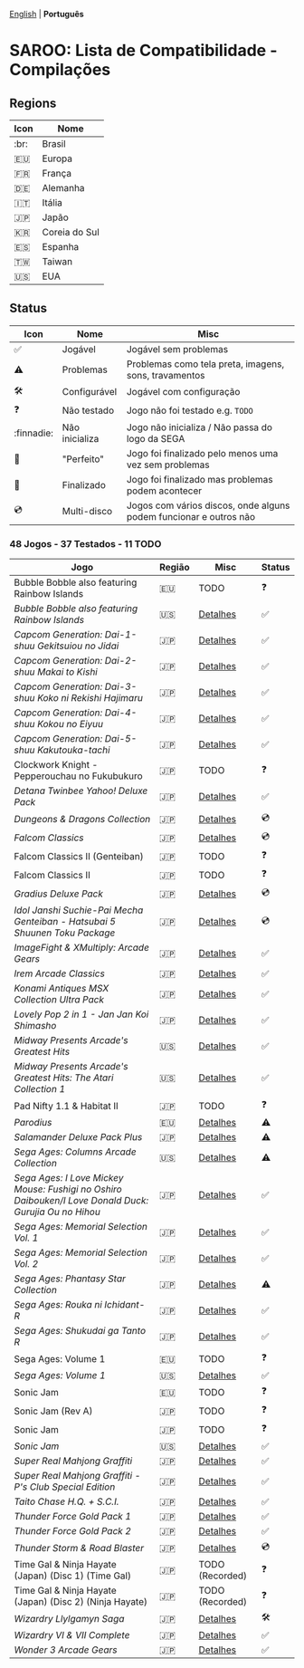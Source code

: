 [English](README.md) | **Português**

# SAROO: Lista de Compatibilidade - Compilações

## Regions

| Icon     | Nome          |
|----------|---------------|
| :br:     | Brasil        |
| :eu:     | Europa        |
| :fr:     | França        |
| :de:     | Alemanha      |
| :it:     | Itália        |
| :jp:     | Japão         |
| :kr:     | Coreia do Sul |
| :es:     | Espanha       |
| :taiwan: | Taiwan        |
| :us:     | EUA           |

## Status

| Icon                | Nome           | Misc                                                              |
|---------------------|----------------|-------------------------------------------------------------------|
| :white_check_mark:  | Jogável        | Jogável sem problemas                                             |
| :warning:           | Problemas      | Problemas como tela preta, imagens, sons, travamentos             |
| :hammer_and_wrench: | Configurável   | Jogável com configuração                                          |
| :question:          | Não testado    | Jogo não foi testado e.g. `TODO`                                  |
| :finnadie:          | Não inicializa | Jogo não inicializa / Não passa do logo da SEGA                   |
| :100:               | "Perfeito"     | Jogo foi finalizado pelo menos uma vez sem problemas              |
| :checkered_flag:    | Finalizado     | Jogo foi finalizado mas problemas podem acontecer                 |
| :cd:                | Multi-disco    | Jogos com vários discos, onde alguns podem funcionar e outros não |

### 48 Jogos - 37 Testados - 11 TODO

|Jogo|Região|Misc|Status|
|----|------|----|------|
| Bubble Bobble also featuring Rainbow Islands | :eu: | TODO | :question: |
| *Bubble Bobble also featuring Rainbow Islands* | :us: | [Detalhes](../../Regions/Compilations/USA/T-8131H/01/README.md) | :white_check_mark: |
| *Capcom Generation: Dai-1-shuu Gekitsuiou no Jidai* | :jp: | [Detalhes](../../Regions/Compilations/Japan/T-1232G/01/README.md) | :white_check_mark: |
| *Capcom Generation: Dai-2-shuu Makai to Kishi* | :jp: | [Detalhes](../../Regions/Compilations/Japan/T-1233G/01/README.md) | :white_check_mark: |
| *Capcom Generation: Dai-3-shuu Koko ni Rekishi Hajimaru* | :jp: | [Detalhes](../../Regions/Compilations/Japan/T-1234G/01/README.md) | :white_check_mark: |
| *Capcom Generation: Dai-4-shuu Kokou no Eiyuu* | :jp: | [Detalhes](../../Regions/Compilations/Japan/T-1235G/01/README.md) | :white_check_mark: |
| *Capcom Generation: Dai-5-shuu Kakutouka-tachi* | :jp: | [Detalhes](../../Regions/Compilations/Japan/T-1236G/01/README.md) | :white_check_mark: |
| Clockwork Knight - Pepperouchau no Fukubukuro | :jp: | TODO | :question: |
| *Detana Twinbee Yahoo! Deluxe Pack* | :jp: | [Detalhes](../../Regions/Compilations/Japan/T-9505G/01/README.md) | :white_check_mark: |
| *Dungeons & Dragons Collection* | :jp: | [Detalhes](../../Regions/Compilations/Japan/T-1245G/01/README.md) | :cd: |
| *Falcom Classics* | :jp: | [Detalhes](../../Regions/Compilations/Japan/T-31503G/01/README.md) | :cd: |
| Falcom Classics II (Genteiban) | :jp: | TODO | :question: |
| Falcom Classics II | :jp: | TODO | :question: |
| *Gradius Deluxe Pack* | :jp: | [Detalhes](../../Regions/Compilations/Japan/T-31503G/01/README.md) | :cd: |
| *Idol Janshi Suchie-Pai Mecha Genteiban - Hatsubai 5 Shuunen Toku Package* | :jp: | [Detalhes](../../Regions/Compilations/Japan/T-5716G/01/README.md) | :cd: |
| *ImageFight & XMultiply: Arcade Gears* | :jp: | [Detalhes](../../Regions/Compilations/Japan/T-26110G/01/README.md) | :white_check_mark: |
| *Irem Arcade Classics* | :jp: | [Detalhes](../../Regions/Compilations/Japan/T-22403G/01/README.md) | :white_check_mark: |
| *Konami Antiques MSX Collection Ultra Pack* | :jp: | [Detalhes](../../Regions/Compilations/Japan/T-9530G/01/README.md) | :white_check_mark: |
| *Lovely Pop 2 in 1 - Jan Jan Koi Shimasho* | :jp: | [Detalhes](../../Regions/Compilations/Japan/T-5801G/01/README.md) | :white_check_mark: |
| *Midway Presents Arcade's Greatest Hits* | :us: | [Detalhes](../../Regions/Compilations/USA/T-9703H/01/README.md) | :white_check_mark: |
| *Midway Presents Arcade's Greatest Hits: The Atari Collection 1* | :us: | [Detalhes](../../Regions/Compilations/USA/T-9706H/01/README.md) | :white_check_mark: |
| Pad Nifty 1.1 & Habitat II | :jp: | TODO | :question: |
| *Parodius* | :eu: | [Detalhes](../../Regions/Compilations/Europe/T-9501H-50/01/README.md) | :warning: |
| *Salamander Deluxe Pack Plus* | :jp: | [Detalhes](../../Regions/Compilations/Japan/T-9520G/01/README.md) | :warning: |
| *Sega Ages: Columns Arcade Collection* | :us: | [Detalhes](../../Regions/Compilations/Japan/GS-9161/01/README.md) | :warning: |
| *Sega Ages: I Love Mickey Mouse: Fushigi no Oshiro Daibouken/I Love Donald Duck: Gurujia Ou no Hihou* | :jp: | [Detalhes](../../Regions/Compilations/Japan/GS-9179/01/README.md) | :white_check_mark: |
| *Sega Ages: Memorial Selection Vol. 1* | :jp: | [Detalhes](../../Regions/Compilations/Japan/GS-9135/01/README.md) | :white_check_mark: |
| *Sega Ages: Memorial Selection Vol. 2* | :jp: | [Detalhes](../../Regions/Compilations/Japan/GS-9163/01/README.md) | :white_check_mark: |
| *Sega Ages: Phantasy Star Collection* | :jp: | [Detalhes](../../Regions/Compilations/Japan/GS-9186/01/README.md) | :warning: |
| *Sega Ages: Rouka ni Ichidant-R* | :jp: | [Detalhes](../../Regions/Compilations/Japan/GS-9043/01/README.md) | :white_check_mark: |
| *Sega Ages: Shukudai ga Tanto R* | :jp: | [Detalhes](../../Regions/Compilations/Japan/GS-9042/01/README.md) | :white_check_mark: |
| Sega Ages: Volume 1 | :eu: | TODO | :question: |
| *Sega Ages: Volume 1* | :us: | [Detalhes](../../Regions/Compilations/USA/T-12707H/01/README.md) | :white_check_mark: |
| Sonic Jam | :eu: | TODO | :question: |
| Sonic Jam (Rev A) | :jp: | TODO | :question: |
| Sonic Jam | :jp: | TODO | :question: |
| *Sonic Jam* | :us: | [Detalhes](../../Regions/Compilations/USA/MK-81079/01/README.md) | :white_check_mark: |
| *Super Real Mahjong Graffiti* | :jp: | [Detalhes](../../Regions/Compilations/Japan/T-16504G/01/README.md) | :white_check_mark: |
| *Super Real Mahjong Graffiti - P's Club Special Edition* | :jp: | [Detalhes](../../Regions/Compilations/Japan/T-16506G/01/README.md) | :white_check_mark: |
| *Taito Chase H.Q. + S.C.I.* | :jp: | [Detalhes](../../Regions/Compilations/Japan/T-1105G/01/README.md) | :white_check_mark: |
| *Thunder Force Gold Pack 1* | :jp: | [Detalhes](../../Regions/Compilations/Japan/T-1807G/01/README.md) | :white_check_mark: |
| *Thunder Force Gold Pack 2* | :jp: | [Detalhes](../../Regions/Compilations/Japan/T-1808G/01/README.md) | :white_check_mark: |
| *Thunder Storm & Road Blaster* | :jp: | [Detalhes](../../Regions/Compilations/T-20701G/01/README.md) | :cd: |
| Time Gal & Ninja Hayate (Japan) (Disc 1) (Time Gal) | :jp: | TODO (Recorded) | :question: |
| Time Gal & Ninja Hayate (Japan) (Disc 2) (Ninja Hayate) | :jp: | TODO (Recorded) | :question: |
| *Wizardry Llylgamyn Saga* | :jp: | [Detalhes](../../Regions/Compilations/Japan/T-38601G/01/README.md) | :hammer_and_wrench: |
| *Wizardry VI & VII Complete* | :jp: | [Detalhes](../../Regions/Compilations/Japan/T-1306G/01/README.md) | :white_check_mark: |
| *Wonder 3 Arcade Gears* | :jp: | [Detalhes](../../Regions/Compilations/Japan/T-26107G/01/README.md) | :white_check_mark: |
